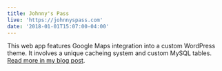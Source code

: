```yaml
---
title: Johnny's Pass
live: 'https://johnnyspass.com'
date: '2018-01-01T15:07:00-04:00'
---
```

This web app features Google Maps integration into a custom WordPress theme. It involves a unique cacheing system and custom MySQL tables. <a href="/blog/caching-api-requests">Read more in my blog post</a>.

